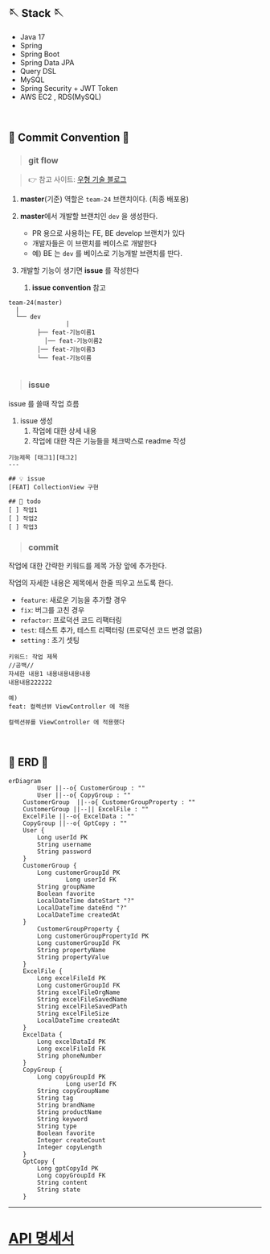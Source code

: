 ## 🪡 Stack 🪡
- Java 17
- Spring
- Spring Boot
- Spring Data JPA
- Query DSL
- MySQL
- Spring Security + JWT Token
- AWS EC2 , RDS(MySQL)
<br>

## 🌟 Commit Convention 🌟

>### git flow

> 👉 참고 사이트: [우형 기술 블로그](https://techblog.woowahan.com/2553/)
> 
1. **master**(기준) 역할은 `team-24` 브랜치이다. (최종 배포용)
2. **master**에서 개발할 브랜치인 `dev` 을 생성한다. 
    - PR 용으로 사용하는 FE, BE develop 브랜치가 있다
    - 개발자들은 이 브랜치를 베이스로 개발한다
    - 예) BE 는 `dev` 를 베이스로 기능개발 브랜치를 딴다.

1. 개발할 기능이 생기면 **issue** 를 작성한다
    1. **issue convention** 참고

```
team-24(master)
  |
  └── dev
				|
        ├── feat-기능이름1
	      │── feat-기능이름2
        │── feat-기능이름3   
        └── feat-기능이름
            
```

>### issue

issue 를 쓸때 작업 흐름

1. issue 생성
    1. 작업에 대한 상세 내용
    2. 작업에 대한 작은 기능들을 체크박스로 readme 작성

```
기능제목 [태그1][태그2]
---

## 💡 issue
[FEAT] CollectionView 구현

## 📝 todo
[ ] 작업1
[ ] 작업2
[ ] 작업3
```

>### commit

작업에 대한 간략한 키워드를 제목 가장 앞에 추가한다.

작업의 자세한 내용은 제목에서 한줄 띄우고 쓰도록 한다.

- `feature`: 새로운 기능을 추가할 경우
- `fix`: 버그를 고친 경우
- `refactor`: 프로덕션 코드 리팩터링
- `test`: 테스트 추가, 테스트 리팩터링 (프로덕션 코드 변경 없음)
- `setting` : 초기 셋팅

```
키워드: 작업 제목 
//공백//
자세한 내용1 내용내용내용내용
내용내용222222

예) 
feat: 컬렉션뷰 ViewController 에 적용 

컬렉션뷰를 ViewController 에 적용했다
```
<br>

## 🌟 ERD 🌟
```mermaid
erDiagram
        User ||--o{ CustomerGroup : ""
        User ||--o{ CopyGroup : ""
	CustomerGroup  ||--o{ CustomerGroupProperty : ""
	CustomerGroup ||--|| ExcelFile : ""
	ExcelFile ||--o{ ExcelData : ""
	CopyGroup ||--o{ GptCopy : ""
	User {
		Long userId PK
		String username
		String password
	}
	CustomerGroup {
		Long customerGroupId PK
                Long userId FK
		String groupName
		Boolean favorite
		LocalDateTime dateStart "?"
		LocalDateTime dateEnd "?"
		LocalDateTime createdAt
	}
        CustomerGroupProperty {
		Long customerGroupPropertyId PK
		Long customerGroupId FK
		String propertyName
		String propertyValue
	}
	ExcelFile {
		Long excelFileId PK
		Long customerGroupId FK
		String excelFileOrgName
		String excelFileSavedName
		String excelFileSavedPath
		String excelFileSize
		LocalDateTime createdAt
	}
	ExcelData {
		Long excelDataId PK
		Long excelFileId FK
		String phoneNumber
	}
	CopyGroup {
		Long copyGroupId PK
                Long userId FK
		String copyGroupName
		String tag
		String brandName
		String productName
		String keyword
		String type
		Boolean favorite
		Integer createCount
		Integer copyLength
	}
	GptCopy {
		Long gptCopyId PK
		Long copyGroupId FK
		String content
		String state
	}
```
---
# [API 명세서](https://documenter.getpostman.com/view/22820772/2s93CNNZ8b)
